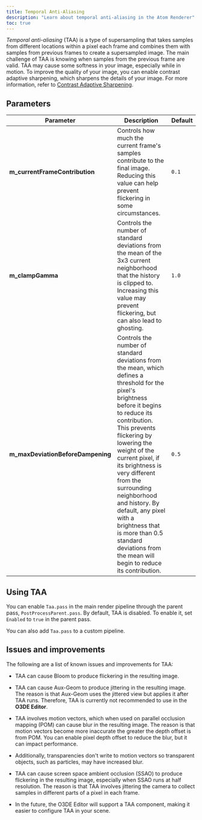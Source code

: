 ```yaml
---
title: Temporal Anti-Aliasing
description: "Learn about temporal anti-aliasing in the Atom Renderer"
toc: true
---  
```


*Temporal anti-aliasing* (TAA) is a type of supersampling that takes samples from different locations within a pixel each frame and combines them with samples from previous frames to create a supersampled image. The main challenge of TAA is knowing when samples from the previous frame are valid. TAA may cause some softness in your image, especially while in motion. To improve the quality of your image, you can enable contrast adaptive sharpening, which sharpens the details of your image. For more information, refer to [Contrast Adaptive Sharpening](cas/). 


## Parameters

| Parameter | Description | Default |
| - | - | - |
| **m_currentFrameContribution** | Controls how much the current frame's samples contribute to the final image. Reducing this value can help prevent flickering in some circumstances. | `0.1` |
| **m_clampGamma** | Controls the number of standard deviations from the mean of the 3x3 current neighborhood that the history is clipped to. Increasing this value may prevent flickering, but can also lead to ghosting. | `1.0` |
| **m_maxDeviationBeforeDampening** | Controls the number of standard deviations from the mean, which defines a threshold for the pixel's brightness before it begins to reduce its contribution. This prevents flickering by lowering the weight of the current pixel, if its brightness is very different from the surrounding neighborhood and history. By default, any pixel with a brightness that is more than 0.5 standard deviations from the mean will begin to reduce its contribution. | `0.5` |


## Using TAA

You can enable `Taa.pass` in the main render pipeline through the parent pass, `PostProcessParent.pass`. By default, TAA is disabled. To enable it, set `Enabled` to `true` in the parent pass.

You can also add `Taa.pass` to a custom pipeline.


## Issues and improvements

The following are a list of known issues and improvements for TAA:

- TAA can cause Bloom to produce flickering in the resulting image.

- TAA can cause Aux-Geom to produce jittering in the resulting image. The reason is that Aux-Geom uses the jittered view but applies it after TAA runs. Therefore, TAA is currently not recommended to use in the **O3DE Editor**.

- TAA involves motion vectors, which when used on parallel occlusion mapping (POM) can cause blur in the resulting image. The reason is that motion vectors become more inaccurate the greater the depth offset is from POM. You can enable pixel depth offset to reduce the blur, but it can impact performance.

- Additionally, transparencies don't write to motion vectors so transparent objects, such as particles, may have increased blur.

- TAA can cause screen space ambient occlusion (SSAO) to produce flickering in the resulting image, especially when SSAO runs at half resolution. The reason is that TAA involves jittering the camera to collect samples in different parts of a pixel in each frame.

- In the future, the O3DE Editor will support a TAA component, making it easier to configure TAA in your scene.
